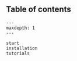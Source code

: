```{include} ../README.md
```

## Table of contents

```{toctree}
---
maxdepth: 1
---

start
installation
tutorials
```

